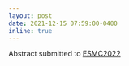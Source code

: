 ```yaml
---
layout: post
date: 2021-12-15 07:59:00-0400
inline: true
---
```


Abstract submitted to [ESMC2022](https://www.esmc2022.org/) 
